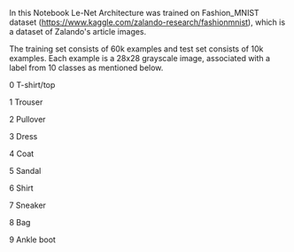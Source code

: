 In this Notebook Le-Net Architecture was trained on Fashion_MNIST dataset (https://www.kaggle.com/zalando-research/fashionmnist), which is a dataset of Zalando's article images. 

The training set consists of 60k examples and test set consists of 10k examples. Each example is a 28x28 grayscale image, associated with a label from 10 classes as mentioned below.

0 T-shirt/top

1 Trouser

2 Pullover

3 Dress

4 Coat

5 Sandal

6 Shirt

7 Sneaker

8 Bag

9 Ankle boot
